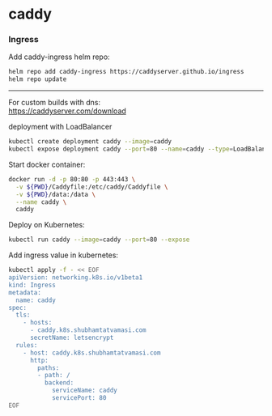 # caddy

### Ingress


Add caddy-ingress helm repo:
```bash
helm repo add caddy-ingress https://caddyserver.github.io/ingress
helm repo update
```


---

For custom builds with dns: \
https://caddyserver.com/download

deployment with LoadBalancer
```bash
kubectl create deployment caddy --image=caddy
kubectl expose deployment caddy --port=80 --name=caddy --type=LoadBalancer
```

Start docker container:
```bash
docker run -d -p 80:80 -p 443:443 \
  -v ${PWD}/Caddyfile:/etc/caddy/Caddyfile \
  -v ${PWD}/data:/data \
  --name caddy \
  caddy
```

Deploy on Kubernetes:
```bash
kubectl run caddy --image=caddy --port=80 --expose
```

Add ingress value in kubernetes:
```bash
kubectl apply -f - << EOF
apiVersion: networking.k8s.io/v1beta1
kind: Ingress
metadata:
  name: caddy
spec:
  tls:
    - hosts:
      - caddy.k8s.shubhamtatvamasi.com
      secretName: letsencrypt
  rules:
    - host: caddy.k8s.shubhamtatvamasi.com
      http:
        paths:
        - path: /
          backend:
            serviceName: caddy
            servicePort: 80
EOF
```
